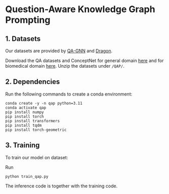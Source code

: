 # Question-Aware Knowledge Graph Prompting

## 1. Datasets

Our datasets are provided by [QA-GNN](https://arxiv.org/abs/2104.06378) and [Dragon](https://arxiv.org/abs/2210.09338).

Download the QA datasets and ConceptNet for general domain [here](https://nlp.stanford.edu/projects/myasu/DRAGON/data_preprocessed.zip) and for biomedical domain [here](https://nlp.stanford.edu/projects/myasu/QAGNN/data_preprocessed_biomed.zip). Unzip the datasets under `/QAP/`.

## 2. Dependencies

Run the following commands to create a conda environment:

    conda create -y -n qap python=3.11
    conda activate qap
    pip install numpy
    pip install torch
    pip install transformers
    pip install tqdm
    pip install torch-geometric

## 3. Training

To train our model on dataset:

Run

    python train_qap.py

The inference code is together with the training code.
